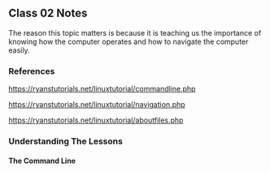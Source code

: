 ## Class 02 Notes

The reason this topic matters is because it is teaching us the importance of knowing how the computer operates and how to navigate the computer easily.

### References
https://ryanstutorials.net/linuxtutorial/commandline.php

https://ryanstutorials.net/linuxtutorial/navigation.php

https://ryanstutorials.net/linuxtutorial/aboutfiles.php



### Understanding The Lessons




#### The Command Line
